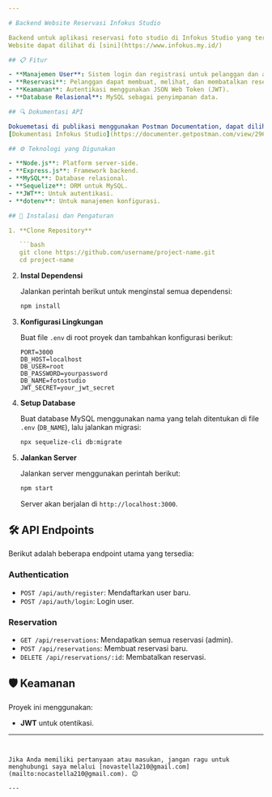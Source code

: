 ```yaml
---

# Backend Website Reservasi Infokus Studio

Backend untuk aplikasi reservasi foto studio di Infokus Studio yang terletak di Purwokerto, dibuat menggunakan Express.js dan MySQL database. Proyek ini memungkinkan pengelolaan jadwal, layanan, dan reservasi studio foto secara efisien.
Website dapat dilihat di [sini](https://www.infokus.my.id/)

## 📋 Fitur

- **Manajemen User**: Sistem login dan registrasi untuk pelanggan dan admin.
- **Reservasi**: Pelanggan dapat membuat, melihat, dan membatalkan reservasi.
- **Keamanan**: Autentikasi menggunakan JSON Web Token (JWT).
- **Database Relasional**: MySQL sebagai penyimpanan data.

## 🔍 Dokumentasi API

Dokuemetasi di publikasi menggunakan Postman Documentation, dapat dilihat di link berikut: 
[Dokumentasi Infokus Studio](https://documenter.getpostman.com/view/29673433/2sAYQWKDhv)

## ⚙️ Teknologi yang Digunakan

- **Node.js**: Platform server-side.
- **Express.js**: Framework backend.
- **MySQL**: Database relasional.
- **Sequelize**: ORM untuk MySQL.
- **JWT**: Untuk autentikasi.
- **dotenv**: Untuk manajemen konfigurasi.

## 🚀 Instalasi dan Pengaturan

1. **Clone Repository**

   ```bash
   git clone https://github.com/username/project-name.git
   cd project-name
   ```

2. **Instal Dependensi**

   Jalankan perintah berikut untuk menginstal semua dependensi:
   ```bash
   npm install
   ```

3. **Konfigurasi Lingkungan**

   Buat file `.env` di root proyek dan tambahkan konfigurasi berikut:
   ```env
   PORT=3000
   DB_HOST=localhost
   DB_USER=root
   DB_PASSWORD=yourpassword
   DB_NAME=fotostudio
   JWT_SECRET=your_jwt_secret
   ```

4. **Setup Database**

   Buat database MySQL menggunakan nama yang telah ditentukan di file `.env` (`DB_NAME`), lalu jalankan migrasi:
   ```bash
   npx sequelize-cli db:migrate
   ```

5. **Jalankan Server**

   Jalankan server menggunakan perintah berikut:
   ```bash
   npm start
   ```
   Server akan berjalan di `http://localhost:3000`.

## 🛠️ API Endpoints

Berikut adalah beberapa endpoint utama yang tersedia:

### **Authentication**
- `POST /api/auth/register`: Mendaftarkan user baru.
- `POST /api/auth/login`: Login user.

### **Reservation**
- `GET /api/reservations`: Mendapatkan semua reservasi (admin).
- `POST /api/reservations`: Membuat reservasi baru.
- `DELETE /api/reservations/:id`: Membatalkan reservasi.


## 🛡️ Keamanan

Proyek ini menggunakan:
- **JWT** untuk otentikasi.

---
```


Jika Anda memiliki pertanyaan atau masukan, jangan ragu untuk menghubungi saya melalui [novastella210@gmail.com](mailto:nocastella210@gmail.com). 😊

--- 
